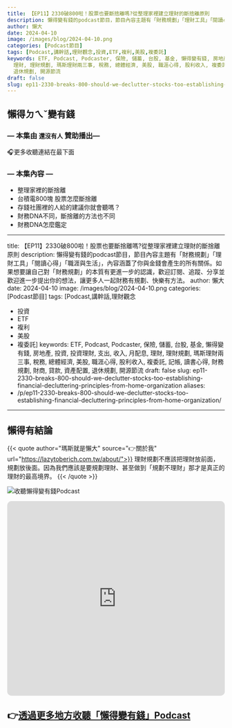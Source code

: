 ```yaml
---
title: 【EP11】2330破800啦！股票也要斷捨離嗎?從整理家裡建立理財的斷捨離原則
description: 懶得變有錢的podcast節目，節目內容主題有「財務規劃」「理財工具」「閱讀心得」「職涯與生活」，內容涵蓋了你與金錢會產生的所有關係。如果想要讓自己對「財務規劃」的本質有更進一步的認識，歡迎訂閱、追蹤、分享並歡迎進一步提出你的想法，讓更多人一起財務有規劃、快樂有方法。
author: 懶大
date: 2024-04-10
image: /images/blog/2024-04-10.png
categories: [Podcast節目]
tags: [Podcast,講幹話,理財觀念,投資,ETF,複利,美股,複委託]
keywords: ETF, Podcast, Podcaster, 保險, 儲蓄, 台股, 基金, 懶得變有錢, 房地產, 投資, 投資理財, 支出, 收入, 月配息,
  理財, 理財規劃, 瑪斯理財兩三事, 稅務, 總體經濟, 美股, 職涯心得, 股利收入, 複委託, 記帳, 讀書心得, 財務規劃, 財商, 貸款, 資產配置,
  退休規劃, 開源節流
draft: false
slug: ep11-2330-breaks-800-should-we-declutter-stocks-too-establishing-financial-decluttering-principles-from-home-organization
---
```

## 懶得ㄉㄟˇ變有錢

### — 本集由 `還沒有人` 贊助播出—

🎧更多收聽連結在最下面

### — **本集內容** —

- 整理家裡的斷捨離
- 台積電800塊 股票怎麼斷捨離
- 存錢社團裡的人給的建議你就會聽嗎？
- 財務DNA不同，斷捨離的方法也不同
- 財務DNA怎麼鑑定

---
title: 【EP11】2330破800啦！股票也要斷捨離嗎?從整理家裡建立理財的斷捨離原則
description: 懶得變有錢的podcast節目，節目內容主題有「財務規劃」「理財工具」「閱讀心得」「職涯與生活」，內容涵蓋了你與金錢會產生的所有關係。如果想要讓自己對「財務規劃」的本質有更進一步的認識，歡迎訂閱、追蹤、分享並歡迎進一步提出你的想法，讓更多人一起財務有規劃、快樂有方法。
author: 懶大
date: 2024-04-10
image: /images/blog/2024-04-10.png
categories: [Podcast節目]
tags: [Podcast,講幹話,理財觀念
- 投資
- ETF
- 複利
- 美股
- 複委託]
keywords: ETF, Podcast, Podcaster, 保險, 儲蓄, 台股, 基金, 懶得變有錢, 房地產, 投資, 投資理財, 支出, 收入, 月配息,
  理財, 理財規劃, 瑪斯理財兩三事, 稅務, 總體經濟, 美股, 職涯心得, 股利收入, 複委託, 記帳, 讀書心得, 財務規劃, 財商, 貸款, 資產配置,
  退休規劃, 開源節流
draft: false
slug: ep11-2330-breaks-800-should-we-declutter-stocks-too-establishing-financial-decluttering-principles-from-home-organization
aliases:
- /p/ep11-2330-breaks-800-should-we-declutter-stocks-too-establishing-financial-decluttering-principles-from-home-organization/
---


## 懶得有結論


{{< quote author="瑪斯就是懶大" source="👉關於我" url="https://lazytoberich.com.tw/about/">}}
理財規劃不應該把理財放前面，規劃放後面。因為我們應該是要規劃理財、甚至做到「規劃不理財」那才是真正的理財的最高境界。
{{< /quote >}}


![收聽懶得變有錢Podcast](/images/blog/lazytoberich.svg)


<iframe id="embedPlayer" src="https://embed.podcasts.apple.com/us/podcast/%E6%87%B6%E5%BE%97%E8%AE%8A%E6%9C%89%E9%8C%A2/id1707756115?itsct=podcast_box_player&amp;itscg=30200&amp;ls=1&amp;theme=auto" height="450px" frameborder="0" sandbox="allow-forms allow-popups allow-same-origin allow-scripts allow-top-navigation-by-user-activation" allow="autoplay *; encrypted-media *; clipboard-write" style="width: 100%; max-width: 660px; overflow: hidden; border-radius: 10px; transform: translateZ(0px); animation: 2s ease 0s 6 normal none running loading-indicator; background-color: rgb(228, 228, 228);"></iframe>


## 👉[透過更多地方收聽「懶得變有錢」Podcast](https://solink.soundon.fm/lazytoberich)
